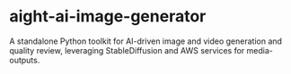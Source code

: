 # aight-ai-image-generator
A standalone Python toolkit for AI-driven image and video generation and quality review, leveraging StableDiffusion and AWS services for media- outputs.
